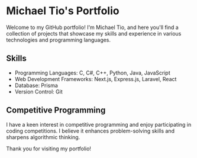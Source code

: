 # Michael Tio's Portfolio

Welcome to my GitHub portfolio! I'm Michael Tio, and here you'll find a collection of projects that showcase my skills and experience in various technologies and programming languages.


## Skills
- Programming Languages: C, C#, C++, Python, Java, JavaScript
- Web Development Frameworks: Next.js, Express.js, Laravel, React
- Database: Prisma
- Version Control: Git

## Competitive Programming
I have a keen interest in competitive programming and enjoy participating in coding competitions. I believe it enhances problem-solving skills and sharpens algorithmic thinking.

Thank you for visiting my portfolio!
